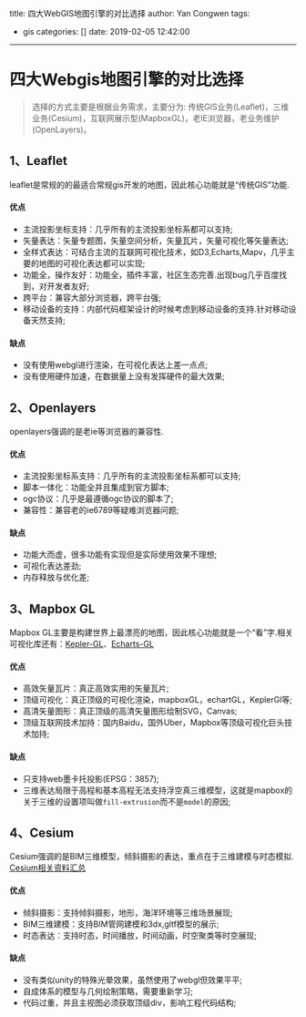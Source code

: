 title: 四大WebGIS地图引擎的对比选择
author: Yan Congwen
tags:
  - gis
categories: []
date: 2019-02-05 12:42:00
---
# 四大Webgis地图引擎的对比选择
> 选择的方式主要是根据业务需求，主要分为: 传统GIS业务(Leaflet)，三维业务(Cesium)，互联网展示型(MapboxGL)，老IE浏览器，老业务维护(OpenLayers)。

## 1、Leaflet
leaflet是常规的的最适合常规gis开发的地图，因此核心功能就是“传统GIS”功能.

#### 优点
- 主流投影坐标支持：几乎所有的主流投影坐标系都可以支持;
- 矢量表达：矢量专题图，矢量空间分析，矢量瓦片，矢量可视化等矢量表达;
- 全样式表达：可结合主流的互联网可视化技术，如D3,Echarts,Mapv，几乎主要的地图的可视化表达都可以实现;
- 功能全，操作友好：功能全，插件丰富，社区生态完善.出现bug几乎百度找到，对开发者友好;
- 跨平台：兼容大部分浏览器，跨平台强;
- 移动设备的支持：内部代码框架设计的时候考虑到移动设备的支持.针对移动设备天然支持;

#### 缺点
- 没有使用webgl进行渲染，在可视化表达上差一点点;
- 没有使用硬件加速，在数据量上没有发挥硬件的最大效果;

## 2、Openlayers
openlayers强调的是老ie等浏览器的兼容性.

#### 优点
- 主流投影坐标系支持：几乎所有的主流投影坐标系都可以支持;
- 脚本一体化：功能全并且集成到官方脚本;
- ogc协议：几乎是最遵循ogc协议的脚本了;
- 兼容性：兼容老的ie6789等疑难浏览器问题;

#### 缺点
- 功能大而虚，很多功能有实现但是实际使用效果不理想;
- 可视化表达差劲;
- 内存释放与优化差;

## 3、Mapbox GL
Mapbox GL主要是构建世界上最漂亮的地图，因此核心功能就是一个“看”字.相关可视化库还有：[Kepler-GL](http://kepler.gl/#/)、[Echarts-GL](https://github.com/ecomfe/echarts-gl)

#### 优点
- 高效矢量瓦片：真正高效实用的矢量瓦片;
- 顶级可视化：真正顶级的可视化渲染，mapboxGL，echartGL，KeplerGl等;
- 高清矢量图形：真正顶级的高清矢量图形绘制SVG，Canvas;
- 顶级互联网技术加持：国内Baidu，国外Uber，Mapbox等顶级可视化巨头技术加持;

#### 缺点
- 只支持web墨卡托投影(EPSG：3857);
- 三维表达局限于高程和基本高程无法支持浮空真三维模型，这就是mapbox的关于三维的设置项叫做`fill-extrusion`而不是`model`的原因;

## 4、Cesium
Cesium强调的是BIM三维模型，倾斜摄影的表达，重点在于三维建模与时态模拟.    
[Cesium相关资料汇总](https://github.com/vtxf/Cesium-Tutorials-Index)

#### 优点
- 倾斜摄影：支持倾斜摄影，地形，海洋环境等三维场景展现;
- BIM三维建模：支持BIM管网建模和3dx,gltf模型的展示;
- 时态表达：支持时态，时间播放，时间动画，时空聚类等时空展现;

#### 缺点
- 没有类似unity的特殊光晕效果，虽然使用了webgl但效果平平;
- 自成体系的模型与几何绘制策略，需要重新学习;
- 代码过重，并且主视图必须获取顶级div，影响工程代码结构;